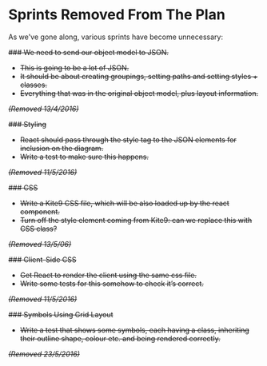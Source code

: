 # Sprints Removed From The Plan

As we've gone along, various sprints have become unnecessary:


<strike>
### We need to send our object model to JSON.

- This is going to be a lot of JSON.
- It should be about creating groupings, setting paths and setting styles + classes.
- Everything that was in the original object model, plus layout information.

*(Removed 13/4/2016)*

</strike>

<strike>
### Styling

- React should pass through the style tag to the JSON elements for inclusion on the diagram.
- Write a test to make sure this happens.

*(Removed 11/5/2016)*
</strike>

<strike>
### CSS

- Write a Kite9 CSS file, which will be also loaded up by the react component.
- Turn off the style element coming from Kite9:  can we replace this with CSS class?

*(Removed 13/5/06)*
</strike>


<strike>
### Client-Side CSS

- Get React to render the client using the same css file.
- Write some tests for this somehow to check it’s correct.

*(Removed 11/5/2016)*
</strike>


<strike>
### Symbols Using Grid Layout

- Write a test that shows some symbols, each having a class, inheriting their outline shape, colour etc.  and being rendered correctly.

*(Removed 23/5/2016)*

</strike>